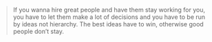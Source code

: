 > If you wanna hire great people and have them stay working for you, you have to let them make a lot of decisions and you have to be run by ideas not hierarchy. The best ideas have to win, otherwise good people don’t stay.
